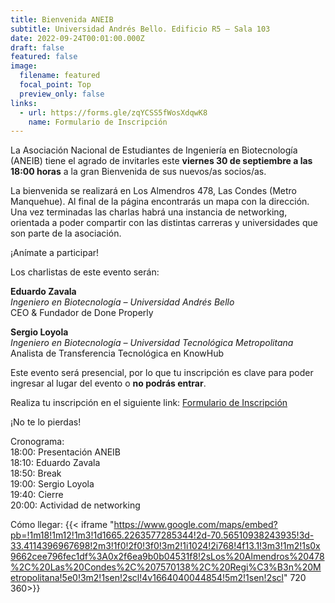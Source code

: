 ```yaml
---
title: Bienvenida ANEIB
subtitle: Universidad Andrés Bello. Edificio R5 – Sala 103
date: 2022-09-24T00:01:00.000Z
draft: false
featured: false
image:
  filename: featured
  focal_point: Top
  preview_only: false
links:
  - url: https://forms.gle/zqYCSS5fWosXdqwK8
    name: Formulario de Inscripción
---
```

La Asociación Nacional de Estudiantes de Ingeniería en Biotecnología (ANEIB) tiene el agrado de invitarles este **viernes 30 de septiembre a las 18:00 horas** a la gran Bienvenida de sus nuevos/as socios/as.

La bienvenida se realizará en Los Almendros 478, Las Condes (Metro Manquehue). Al final de la página encontrarás un mapa con la dirección.
Una vez terminadas las charlas habrá una instancia de networking, orientada a poder compartir con las distintas carreras y universidades que son parte de la asociación.

¡Anímate a participar!

Los charlistas de este evento serán:

**Eduardo Zavala**<br>
*Ingeniero en Biotecnología – Universidad Andrés Bello*<br>
CEO & Fundador de Done Properly

**Sergio Loyola**<br>
*Ingeniero en Biotecnología – Universidad Tecnológica Metropolitana*<br>
Analista de Transferencia Tecnológica en KnowHub

Este evento será presencial, por lo que tu inscripción es clave para poder ingresar al lugar del evento o **no podrás entrar**.

Realiza tu inscripción en el siguiente link: [Formulario de Inscripción](https://forms.gle/zqYCSS5fWosXdqwK8)

¡No te lo pierdas!

Cronograma:<br>
18:00: Presentación ANEIB<br>
18:10: Eduardo Zavala<br>
18:50: Break<br>
19:00: Sergio Loyola<br>
19:40: Cierre<br>
20:00: Actividad de networking

Cómo llegar:
{{< iframe "https://www.google.com/maps/embed?pb=!1m18!1m12!1m3!1d1665.2263577285344!2d-70.56510938243935!3d-33.4114396967698!2m3!1f0!2f0!3f0!3m2!1i1024!2i768!4f13.1!3m3!1m2!1s0x9662cee796fec1df%3A0x2f6ea9b0b04531f8!2sLos%20Almendros%20478%2C%20Las%20Condes%2C%207570138%2C%20Regi%C3%B3n%20Metropolitana!5e0!3m2!1sen!2scl!4v1664040044854!5m2!1sen!2scl" 720 360>}}